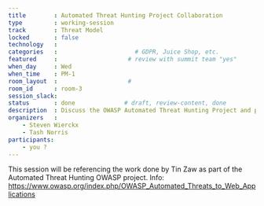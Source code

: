 ```yaml
---
title        : Automated Threat Hunting Project Collaboration
type         : working-session
track        : Threat Model
locked       : false
technology   :
categories   :                      # GDPR, Juice Shop, etc.
featured     :                    # review with summit team "yes"
when_day     : Wed
when_time    : PM-1
room_layout  :                    #
room_id      : room-3
session_slack: 
status       : done              # draft, review-content, done
description  : Discuss the OWASP Automated Threat Hunting Project and potential cross-over / collaboration options. 
organizers   :
    - Steven Wierckx
    - Tash Norris
participants:
    - you ?
---
```


This session will be referencing the work done by Tin Zaw as part of the Automated Threat Hunting OWASP project. Info: https://www.owasp.org/index.php/OWASP_Automated_Threats_to_Web_Applications
